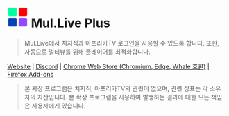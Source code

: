 # ![로고](./icon48.png) Mul.Live Plus

> Mul.Live에서 치지직과 아프리카TV 로그인을 사용할 수 있도록 합니다. 또한, 자동으로 멀티뷰를 위해 플레이어를 최적화합니다.

[Website](https://mul.live/) | [Discord](https://discord.gg/9kq3UNKAkz) | [Chrome Web Store (Chromium, Edge, Whale 호환)](https://chromewebstore.google.com/detail/pahcphmhihleneomklgfbbneokhjiaim) | [Firefox Add-ons](https://addons.mozilla.org/addon/mullive/)

> 본 확장 프로그램은 치지직, 아프리카TV와 관련이 없으며, 관련 상표는 각 소유자의 자산입니다. 본 확장 프로그램을 사용하여 발생하는 결과에 대한 모든 책임은 사용자에게 있습니다.
